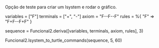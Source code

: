 Opção de teste para criar um lsystem e rodar o gráfico.
  
  
  variables = ["F"]
terminals = ["+", "-"]
axiom = "F--F--F"
rules = %{
  "F" => "F+F--F+F"
}

sequence = Funcional2.deriva([variables, terminals, axiom, rules], 3)

Funcional2.lsystem_to_turtle_commands(sequence, 5, 60)
